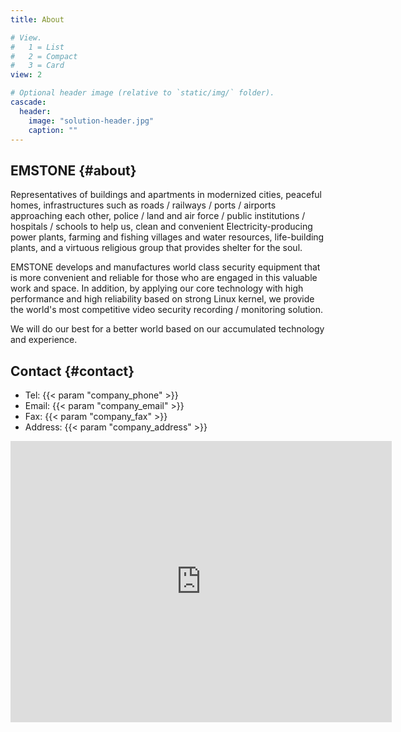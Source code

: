 ```yaml
---
title: About

# View.
#   1 = List
#   2 = Compact
#   3 = Card
view: 2

# Optional header image (relative to `static/img/` folder).
cascade:
  header:
    image: "solution-header.jpg"
    caption: ""
---
```


## EMSTONE {#about}

Representatives of buildings and apartments in modernized cities, peaceful homes, infrastructures such as roads / railways / ports / airports approaching each other, police / land and air force / public institutions / hospitals / schools to help us, clean and convenient Electricity-producing power plants, farming and fishing villages and water resources, life-building plants, and a virtuous religious group that provides shelter for the soul.

EMSTONE develops and manufactures world class security equipment that is more convenient and reliable for those who are engaged in this valuable work and space. In addition, by applying our core technology with high performance and high reliability based on strong Linux kernel, we provide the world's most competitive video security recording / monitoring solution.

We will do our best for a better world based on our accumulated technology and experience.

## Contact {#contact}

- Tel: {{< param "company_phone" >}}
- Email: {{< param "company_email" >}}
- Fax: {{< param "company_fax" >}}
- Address: {{< param "company_address" >}}

<iframe src="https://www.google.com/maps/embed?pb=!1m18!1m12!1m3!1d3165.9941347524928!2d126.89109681642682!3d37.48446477981323!2m3!1f0!2f0!3f0!3m2!1i1024!2i768!4f13.1!3m3!1m2!1s0x357c9e230e8044a3%3A0x2e0af10a188e9b12!2s38%20Digital-ro%2029-gil%2C%20Guro-dong%2C%20Guro-gu%2C%20Seoul!5e0!3m2!1sen!2skr!4v1580956404213!5m2!1sen!2skr" width="610" height="450" frameborder="0" style="border:0;" allowfullscreen=""></iframe>
